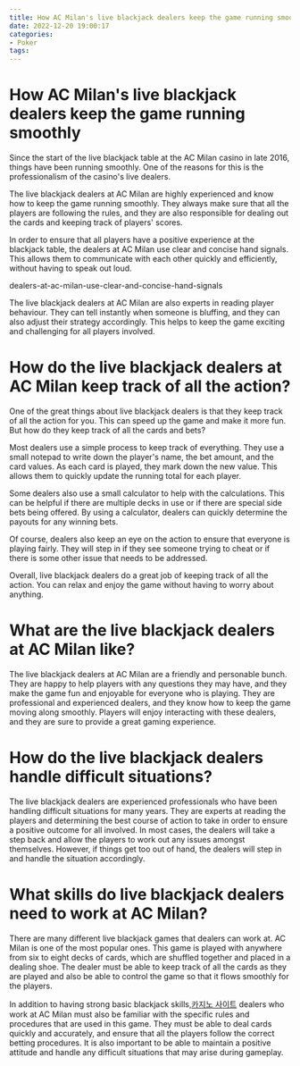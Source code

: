 ```yaml
---
title: How AC Milan's live blackjack dealers keep the game running smoothly
date: 2022-12-20 19:00:17
categories:
- Poker
tags:
---
```



#  How AC Milan's live blackjack dealers keep the game running smoothly

Since the start of the live blackjack table at the AC Milan casino in late 2016, things have been running smoothly. One of the reasons for this is the professionalism of the casino's live dealers.

The live blackjack dealers at AC Milan are highly experienced and know how to keep the game running smoothly. They always make sure that all the players are following the rules, and they are also responsible for dealing out the cards and keeping track of players' scores.

In order to ensure that all players have a positive experience at the blackjack table, the dealers at AC Milan use clear and concise hand signals. This allows them to communicate with each other quickly and efficiently, without having to speak out loud.

dealers-at-ac-milan-use-clear-and-concise-hand-signals

The live blackjack dealers at AC Milan are also experts in reading player behaviour. They can tell instantly when someone is bluffing, and they can also adjust their strategy accordingly. This helps to keep the game exciting and challenging for all players involved.

#  How do the live blackjack dealers at AC Milan keep track of all the action?

One of the great things about live blackjack dealers is that they keep track of all the action for you. This can speed up the game and make it more fun. But how do they keep track of all the cards and bets?

Most dealers use a simple process to keep track of everything. They use a small notepad to write down the player's name, the bet amount, and the card values. As each card is played, they mark down the new value. This allows them to quickly update the running total for each player.

Some dealers also use a small calculator to help with the calculations. This can be helpful if there are multiple decks in use or if there are special side bets being offered. By using a calculator, dealers can quickly determine the payouts for any winning bets.

Of course, dealers also keep an eye on the action to ensure that everyone is playing fairly. They will step in if they see someone trying to cheat or if there is some other issue that needs to be addressed.

Overall, live blackjack dealers do a great job of keeping track of all the action. You can relax and enjoy the game without having to worry about anything.

#  What are the live blackjack dealers at AC Milan like?

The live blackjack dealers at AC Milan are a friendly and personable bunch. They are happy to help players with any questions they may have, and they make the game fun and enjoyable for everyone who is playing. They are professional and experienced dealers, and they know how to keep the game moving along smoothly. Players will enjoy interacting with these dealers, and they are sure to provide a great gaming experience.

#  How do the live blackjack dealers handle difficult situations?

The live blackjack dealers are experienced professionals who have been handling difficult situations for many years. They are experts at reading the players and determining the best course of action to take in order to ensure a positive outcome for all involved. In most cases, the dealers will take a step back and allow the players to work out any issues amongst themselves. However, if things get too out of hand, the dealers will step in and handle the situation accordingly.

#  What skills do live blackjack dealers need to work at AC Milan?

There are many different live blackjack games that dealers can work at. AC Milan is one of the most popular ones. This game is played with anywhere from six to eight decks of cards, which are shuffled together and placed in a dealing shoe. The dealer must be able to keep track of all the cards as they are played and also be able to control the game so that it flows smoothly for the players.

In addition to having strong basic blackjack skills,[카지노 사이트](https://choegocasino.com/) dealers who work at AC Milan must also be familiar with the specific rules and procedures that are used in this game. They must be able to deal cards quickly and accurately, and ensure that all the players follow the correct betting procedures. It is also important to be able to maintain a positive attitude and handle any difficult situations that may arise during gameplay.